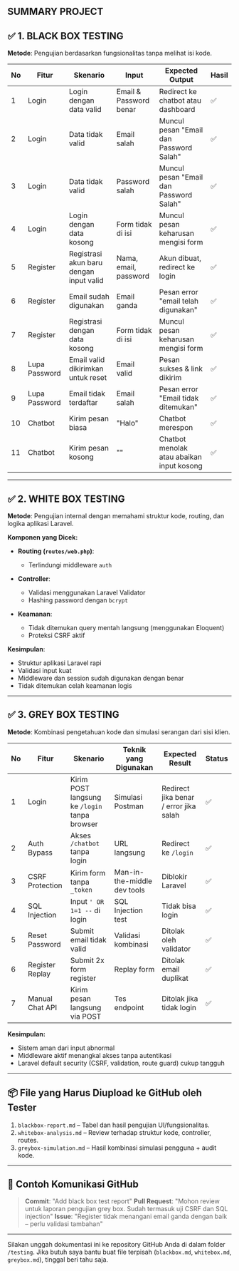 **SUMMARY PROJECT**
---

## ✅ 1. BLACK BOX TESTING

**Metode**: Pengujian berdasarkan fungsionalitas tanpa melihat isi kode.

| No | Fitur         | Skenario                                | Input                  | Expected Output                           | Hasil |
| -- | ------------- | --------------------------------------- | ---------------------- | ----------------------------------------- | ----- |
| 1  | Login         | Login dengan data valid                 | Email & Password benar | Redirect ke chatbot atau dashboard        | ✅     |
| 2  | Login         | Data tidak valid                        | Email salah            | Muncul pesan "Email dan Password Salah"                | ✅     |
| 3  | Login         | Data tidak valid                        | Password salah            | Muncul pesan "Email dan Password Salah"                | ✅     |
| 4  | Login         | Login dengan data kosong                 | Form tidak di isi | Muncul pesan keharusan mengisi form       | ✅     |
| 5  | Register      | Registrasi akun baru dengan input valid | Nama, email, password  | Akun dibuat, redirect ke login            | ✅     |
| 6  | Register      | Email sudah digunakan                   | Email ganda            | Pesan error "email telah digunakan"       | ✅     |
| 7  | Register      | Registrasi dengan data kosong            | Form tidak di isi | Muncul pesan keharusan mengisi form       | ✅     |
| 8  | Lupa Password | Email valid dikirimkan untuk reset      | Email valid            | Pesan sukses & link dikirim               | ✅     |
| 9  | Lupa Password | Email tidak terdaftar                   | Email salah            | Pesan error "Email tidak ditemukan"       | ✅     |
| 10  | Chatbot       | Kirim pesan biasa                       | "Halo"                 | Chatbot merespon                          | ✅     |
| 11  | Chatbot       | Kirim pesan kosong                      | ""                     | Chatbot menolak atau abaikan input kosong | ✅     |

---

## ✅ 2. WHITE BOX TESTING

**Metode**: Pengujian internal dengan memahami struktur kode, routing, dan logika aplikasi Laravel.

**Komponen yang Dicek:**

* **Routing (`routes/web.php`)**:

  * Terlindungi middleware `auth`
* **Controller**:

  * Validasi menggunakan Laravel Validator
  * Hashing password dengan `bcrypt`
* **Keamanan**:

  * Tidak ditemukan query mentah langsung (menggunakan Eloquent)
  * Proteksi CSRF aktif

**Kesimpulan**:

* Struktur aplikasi Laravel rapi
* Validasi input kuat
* Middleware dan session sudah digunakan dengan benar
* Tidak ditemukan celah keamanan logis

---

## ✅ 3. GREY BOX TESTING

**Metode**: Kombinasi pengetahuan kode dan simulasi serangan dari sisi klien.

| No | Fitur           | Skenario                                      | Teknik yang Digunakan       | Expected Result                        | Status |
| -- | --------------- | --------------------------------------------- | --------------------------- | -------------------------------------- | ------ |
| 1  | Login           | Kirim POST langsung ke `/login` tanpa browser | Simulasi Postman            | Redirect jika benar / error jika salah | ✅      |
| 2  | Auth Bypass     | Akses `/chatbot` tanpa login                  | URL langsung                | Redirect ke `/login`                   | ✅      |
| 3  | CSRF Protection | Kirim form tanpa `_token`                     | Man-in-the-middle dev tools | Diblokir Laravel                       | ✅      |
| 4  | SQL Injection   | Input `' OR 1=1 --` di login                  | SQL Injection test          | Tidak bisa login                       | ✅      |
| 5  | Reset Password  | Submit email tidak valid                      | Validasi kombinasi          | Ditolak oleh validator                 | ✅      |
| 6  | Register Replay | Submit 2x form register                       | Replay form                 | Ditolak email duplikat                 | ✅      |
| 7  | Manual Chat API | Kirim pesan langsung via POST                 | Tes endpoint                | Ditolak jika tidak login               | ✅      |

**Kesimpulan:**

* Sistem aman dari input abnormal
* Middleware aktif menangkal akses tanpa autentikasi
* Laravel default security (CSRF, validation, route guard) cukup tangguh

---

## 📦 File yang Harus Diupload ke GitHub oleh Tester

1. `blackbox-report.md` – Tabel dan hasil pengujian UI/fungsionalitas.
2. `whitebox-analysis.md` – Review terhadap struktur kode, controller, routes.
3. `greybox-simulation.md` – Hasil kombinasi simulasi pengguna + audit kode.

---

## 💬 Contoh Komunikasi GitHub

> **Commit**: "Add black box test report"
> **Pull Request**: "Mohon review untuk laporan pengujian grey box. Sudah termasuk uji CSRF dan SQL injection"
> **Issue**: "Register tidak menangani email ganda dengan baik – perlu validasi tambahan"

---

Silakan unggah dokumentasi ini ke repository GitHub Anda di dalam folder `/testing`.
Jika butuh saya bantu buat file terpisah (`blackbox.md`, `whitebox.md`, `greybox.md`), tinggal beri tahu saja.

